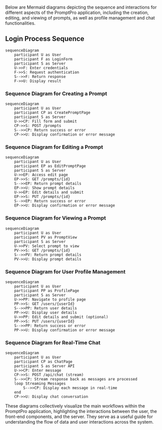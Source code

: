 Below are Mermaid diagrams depicting the sequence and interactions for different aspects of the PromptPro application, including the creation, editing, and viewing of prompts, as well as profile management and chat functionalities.


## Login Process Sequence
```mermaid
sequenceDiagram
    participant U as User
    participant F as LoginForm
    participant S as Server
    U->>F: Enter credentials
    F->>S: Request authentication
    S-->>F: Return response
    F->>U: Display result
```

### Sequence Diagram for Creating a Prompt
```mermaid
sequenceDiagram
    participant U as User
    participant CP as CreatePromptPage
    participant S as Server
    U->>CP: Fill form and submit
    CP->>S: POST /prompts
    S-->>CP: Return success or error
    CP->>U: Display confirmation or error message
```

### Sequence Diagram for Editing a Prompt
```mermaid
sequenceDiagram
    participant U as User
    participant EP as EditPromptPage
    participant S as Server
    U->>EP: Access edit page
    EP->>S: GET /prompts/{id}
    S-->>EP: Return prompt details
    EP->>U: Show prompt details
    U->>EP: Edit details and submit
    EP->>S: PUT /prompts/{id}
    S-->>EP: Return success or error
    EP->>U: Display confirmation or error message
```

### Sequence Diagram for Viewing a Prompt
```mermaid
sequenceDiagram
    participant U as User
    participant PV as PromptView
    participant S as Server
    U->>PV: Select prompt to view
    PV->>S: GET /prompts/{id}
    S-->>PV: Return prompt details
    PV->>U: Display prompt details
```

### Sequence Diagram for User Profile Management
```mermaid
sequenceDiagram
    participant U as User
    participant PP as ProfilePage
    participant S as Server
    U->>PP: Navigate to profile page
    PP->>S: GET /users/{userId}
    S-->>PP: Return user details
    PP->>U: Display user details
    U->>PP: Edit details and submit (optional)
    PP->>S: PUT /users/{userId}
    S-->>PP: Return success or error
    PP->>U: Display confirmation or error message
```

### Sequence Diagram for Real-Time Chat
```mermaid
sequenceDiagram
    participant U as User
    participant CP as ChatPage
    participant S as Server API
    U->>CP: Enter message
    CP->>S: POST /api/chat (stream)
    S-->>CP: Stream response back as messages are processed
    loop Streaming Messages
        S-->>CP: Display each message in real-time
    end
    CP->>U: Display chat conversation
```

These diagrams collectively visualize the main workflows within the PromptPro application, highlighting the interactions between the user, the front-end components, and the server. They serve as a useful guide for understanding the flow of data and user interactions across the system.